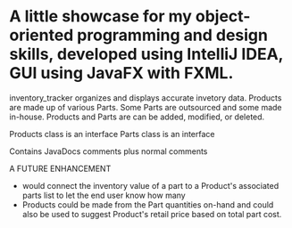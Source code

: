 #  A little showcase for my object-oriented programming and design skills, developed using IntelliJ IDEA, GUI using JavaFX with FXML. 
inventory_tracker organizes and displays accurate invetory data. Products are made up of various Parts. Some Parts are outsourced and some made in-house. Products and Parts are can be added, modified, or deleted.

Products class is an interface
Parts class is an interface

Contains JavaDocs comments plus normal comments

A FUTURE ENHANCEMENT
 * would connect the inventory value of a part to a Product's associated parts list to let the end user know how many
 * Products could be made from the Part quantities on-hand and could also be used to suggest Product's retail price based on total part cost.
